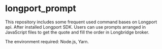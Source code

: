 # longport_prompt
 This repository includes some frequent used command bases on Longport api. After installed Longport SDK. Users can use prompts arranged in JavaScript files to get the quote and fill the order in Longbridge broker.

The environment required: Node.js, Yarn.

